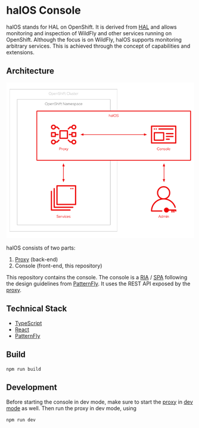 # halOS Console

halOS stands for HAL on OpenShift. It is derived from [HAL](https://hal.github.io/)  and allows monitoring and inspection of WildFly and other services running on OpenShift. Although the focus is on WildFly, halOS supports monitoring arbitrary services. This is achieved through the concept of capabilities and extensions.

## Architecture

![halos](halos.png)

halOS consists of two parts:

1. [Proxy](https://github.com/hal/halos-proxy) (back-end)
2. Console (front-end, this repository)

This repository contains the console. The console is a [RIA](https://en.wikipedia.org/wiki/Rich_web_application) / [SPA](https://en.wikipedia.org/wiki/Single-page_application) following the design guidelines from [PatternFly](https://www.patternfly.org/v4/). It uses the REST API exposed by the [proxy](https://github.com/hal/halos-proxy).

## Technical Stack

- [TypeScript](https://www.typescriptlang.org/)
- [React](https://reactjs.org/)
- [PatternFly](https://patternfly.org)

## Build

```shell
npm run build
```

## Development

Before starting the console in dev mode, make sure to start the [proxy](https://github.com/hal/halos-proxy) in [dev mode](https://github.com/hal/halos-proxy#development) as well. Then run the proxy in dev mode, using

```shell
npm run dev
```
